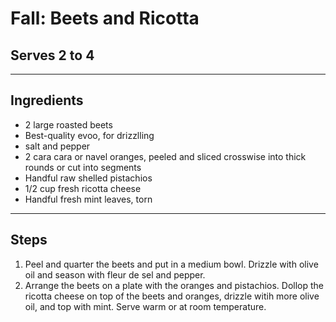 # Fall: Beets and Ricotta

## Serves 2 to 4

---

## Ingredients

* 2 large roasted beets
* Best-quality evoo, for drizzlling
* salt and pepper
* 2 cara cara or navel oranges, peeled and sliced crosswise into thick rounds or cut into segments
* Handful raw shelled pistachios
* 1/2 cup fresh ricotta cheese
* Handful fresh mint leaves, torn

---

## Steps

1.  Peel and quarter the beets and put in a medium bowl. Drizzle with olive oil and season with fleur de sel and pepper.
2.  Arrange the beets on a plate with the oranges and pistachios. Dollop the ricotta cheese on top of the beets and oranges, drizzle witih more olive oil, and top with mint. Serve warm or at room temperature.